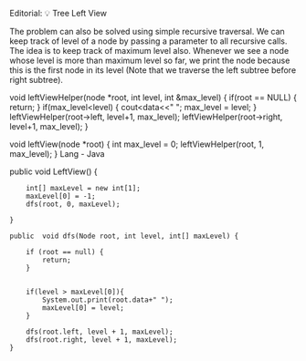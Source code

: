 Editorial: 💡 Tree Left View

The problem can also be solved using simple recursive traversal. We can keep track of level of a node by passing a parameter to all recursive calls. The idea is to keep track of maximum level also. Whenever we see a node whose level is more than maximum level so far, we print the node because this is the first node in its level (Note that we traverse the left subtree before right subtree).


void leftViewHelper(node *root, int level, int &max_level) {
    if(root == NULL) {
        return;
    }
    if(max_level<level) {
        cout<<root->data<<" ";
        max_level = level;
    }
    leftViewHelper(root->left, level+1, max_level);
    leftViewHelper(root->right, level+1, max_level);
}

void leftView(node *root) {
    int max_level = 0;
    leftViewHelper(root, 1, max_level);
}
Lang - Java

 public  void LeftView() {

        int[] maxLevel = new int[1];
        maxLevel[0] = -1;
        dfs(root, 0, maxLevel);

    }

    public  void dfs(Node root, int level, int[] maxLevel) {

        if (root == null) {
            return;
        }


        if(level > maxLevel[0]){
            System.out.print(root.data+" ");
            maxLevel[0] = level;
        }

        dfs(root.left, level + 1, maxLevel);
        dfs(root.right, level + 1, maxLevel);
    }